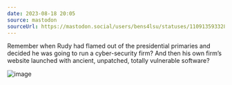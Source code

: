 ```yaml
---
date: 2023-08-18 20:05
source: mastodon
sourceUrl: https://mastodon.social/users/bens4lsu/statuses/110913593328336398
---
```

<p>Remember when Rudy had flamed out of the presidential primaries and decided he was going to run a cyber-security firm?  And then his own firm’s website launched with ancient, unpatched, totally vulnerable software?</p>

<img src="" alt="image ">